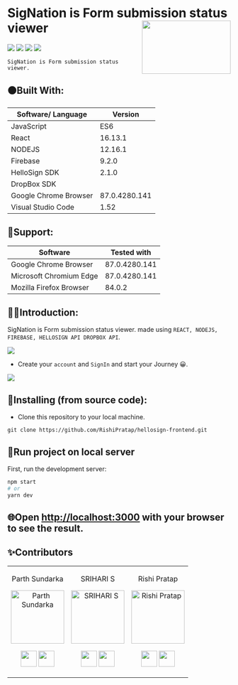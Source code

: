 # <b>SigNation</b> is Form submission status viewer <img src=https://www.linkpicture.com/q/WhatsApp-Image-2022-09-26-at-22.01.40.jpeg height=120 width=200 align='right'>
![](https://img.shields.io/github/forks/RishiPratap/hellosign-frontend?color=green&style=for-the-badge)
![](https://img.shields.io/github/stars/RishiPratap/hellosign-frontend?color=blueviolet&style=for-the-badge)
![](https://img.shields.io/github/license/RishiPratap/hellosign-frontend?color=blue&style=for-the-badge)
![](https://img.shields.io/badge/version-1.0-pink.svg?style=for-the-badge)

`SigNation is Form submission status viewer.` 
## 🟠Built With:
| Software/ Language | Version |
|----------|---------|
| JavaScript | ES6 |
| React      | 16.13.1 |
| NODEJS     | 12.16.1 |
| Firebase          | 9.2.0 |
| HelloSign SDK    |2.1.0  |
| DropBox SDK     |  |
| Google Chrome Browser | 87.0.4280.141 |
| Visual Studio Code | 1.52 |
## 🔴Support:
| Software | Tested with |
|----------|-------------|
| Google Chrome Browser | 87.0.4280.141 |
| Microsoft Chromium Edge | 87.0.4280.141 |
| Mozilla Firefox Browser | 84.0.2 |

## 🔶🔶Introduction:
 SigNation is Form submission status viewer. made using `REACT, NODEJS, FIREBASE, HELLOSIGN API DROPBOX API`.

![](https://www.linkpicture.com/q/LogoTyy.png)

* Create your `account` and `SignIn` and start your Journey 😀.

![](https://www.linkpicture.com/q/rishi122.png)
## 🌈Installing (from source code):

* Clone this repository to your local machine.
```
git clone https://github.com/RishiPratap/hellosign-frontend.git
```
## 📢Run project on local server

First, run the development server:

```bash
npm start
# or
yarn dev
```
## 🌐Open [http://localhost:3000](http://localhost:3000) with your browser to see the result.


 ## ✨Contributors

<table>
<tr align="center">

<td>

Parth Sundarka

<p align="center">
<img src = "https://avatars.githubusercontent.com/u/77690791?v=4"  height="120" alt="Parth Sundarka">
</p>
<p align="center">
<a href = "https://github.com/parthusun8"><img src = "https://github.githubassets.com/images/modules/logos_page/GitHub-Mark.png" width="36" height = "36"/></a>
<a href = "https://www.linkedin.com/in/parth-sundarka/">
<img src = "https://upload.wikimedia.org/wikipedia/commons/thumb/8/81/LinkedIn_icon.svg/2048px-LinkedIn_icon.svg.png" width="36" height="36"/>
</a>
</p>
</td>
  
  <td>

SRIHARI S

<p align="center">
<img src = "https://avatars.githubusercontent.com/u/62781914?v=4"  height="120" alt="SRIHARI S">
</p>
<p align="center">
<a href = "https://github.com/SSHSRN"><img src = "https://github.githubassets.com/images/modules/logos_page/GitHub-Mark.png" width="36" height = "36"/></a>
<a href = "https://www.linkedin.com/in/sshsrn/">
<img src = "https://upload.wikimedia.org/wikipedia/commons/thumb/8/81/LinkedIn_icon.svg/2048px-LinkedIn_icon.svg.png" width="36" height="36"/>
</a>
</p>
</td>

<td>

Rishi Pratap

<p align="center">
<img src = "https://avatars.githubusercontent.com/u/72687585?v=4"  height="120" alt="Rishi Pratap">
</p>
<p align="center">
<a href = "https://github.com/RishiPratap"><img src = "https://github.githubassets.com/images/modules/logos_page/GitHub-Mark.png" width="36" height = "36"/></a>
<a href = "https://www.linkedin.com/in/rishi-pratap-8259621b6/">
<img src = "https://upload.wikimedia.org/wikipedia/commons/thumb/8/81/LinkedIn_icon.svg/2048px-LinkedIn_icon.svg.png" width="36" height="36"/>
</a>
</p>
</td>
  </tr>
  </table>
